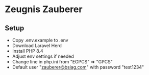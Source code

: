 # Zeugnis Zauberer

## Setup

- Copy .env.example to .env
- Download Laravel Herd
- Install PHP 8.4
- Adjust env settings if needed
- Change line in php.ini from "EGPCS" => "GPCS"
- Default user "zauberer@bsiag.com" with password "test1234"
